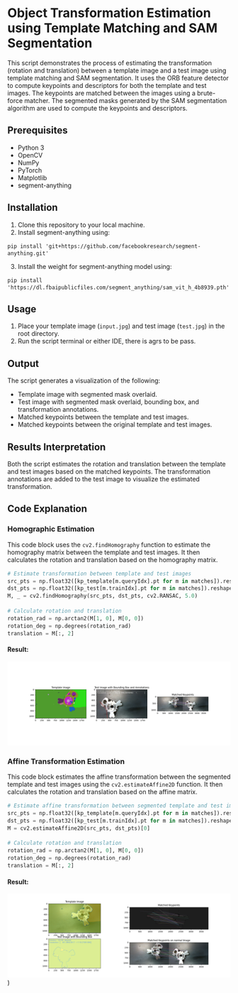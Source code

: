 # Object Transformation Estimation using Template Matching and SAM Segmentation

This script demonstrates the process of estimating the transformation (rotation and translation) between a template image and a test image using template matching and SAM segmentation. It uses the ORB feature detector to compute keypoints and descriptors for both the template and test images. The keypoints are matched between the images using a brute-force matcher. The segmented masks generated by the SAM segmentation algorithm are used to compute the keypoints and descriptors.

## Prerequisites
- Python 3
- OpenCV
- NumPy
- PyTorch
- Matplotlib
- segment-anything
## Installation

1. Clone this repository to your local machine.
2. Install segment-anything using:
```
pip install 'git+https://github.com/facebookresearch/segment-anything.git'
```
3. Install the weight for segment-anything model using:
```
pip install 'https://dl.fbaipublicfiles.com/segment_anything/sam_vit_h_4b8939.pth'
```
## Usage

1. Place your template image (`input.jpg`) and test image (`test.jpg`) in the root directory.
2. Run the script terminal or either IDE, there is agrs to be pass.


## Output

The script generates a visualization of the following:

- Template image with segmented mask overlaid.
- Test image with segmented mask overlaid, bounding box, and transformation annotations.
- Matched keypoints between the template and test images.
- Matched keypoints between the original template and test images.

## Results Interpretation

Both the script estimates the rotation and translation between the template and test images based on the matched keypoints. The transformation annotations are added to the test image to visualize the estimated transformation.

## Code Explanation

### Homographic Estimation

This code block uses the `cv2.findHomography` function to estimate the homography matrix between the template and test images. It then calculates the rotation and translation based on the homography matrix.

```python
# Estimate transformation between template and test images
src_pts = np.float32([kp_template[m.queryIdx].pt for m in matches]).reshape(-1, 1, 2)
dst_pts = np.float32([kp_test[m.trainIdx].pt for m in matches]).reshape(-1, 1, 2)
M, _ = cv2.findHomography(src_pts, dst_pts, cv2.RANSAC, 5.0)

# Calculate rotation and translation
rotation_rad = np.arctan2(M[1, 0], M[0, 0])
rotation_deg = np.degrees(rotation_rad)
translation = M[:, 2]
```
#### Result:
![Result of Homographic Estimation](https://github.com/Utkarsh13tiwari/Image-Tranformation/blob/main/results/homo.png)

### Affine Transformation Estimation

This code block estimates the affine transformation between the segmented template and test images using the `cv2.estimateAffine2D` function. It then calculates the rotation and translation based on the affine matrix.

```python
# Estimate affine transformation between segmented template and test images
src_pts = np.float32([kp_template[m.queryIdx].pt for m in matches]).reshape(-1, 1, 2)
dst_pts = np.float32([kp_test[m.trainIdx].pt for m in matches]).reshape(-1, 1, 2)
M = cv2.estimateAffine2D(src_pts, dst_pts)[0]

# Calculate rotation and translation
rotation_rad = np.arctan2(M[1, 0], M[0, 0])
rotation_deg = np.degrees(rotation_rad)
translation = M[:, 2]
```
#### Result:
![Result of Affine Transformation Estimation](https://github.com/Utkarsh13tiwari/Image-Tranformation/blob/main/results/affine.png))
